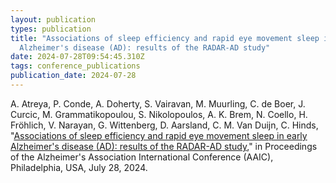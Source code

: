 ```yaml
---
layout: publication
types: publication
title: "Associations of sleep efficiency and rapid eye movement sleep in early
  Alzheimer's disease (AD): results of the RADAR-AD study"
date: 2024-07-28T09:54:45.310Z
tags: conference_publications
publication_date: 2024-07-28
---
```

A. Atreya, P. Conde, A. Doherty, S. Vairavan, M. Muurling, C. de Boer, J. Curcic, M. Grammatikopoulou, S. Nikolopoulos, A. K. Brem, N. Coello, H. Fröhlich, V. Narayan, G. Wittenberg, D. Aarsland, C. M. Van Duijn, C. Hinds, "[Associations of sleep efficiency and rapid eye movement sleep in early Alzheimer's disease (AD): results of the RADAR-AD study](https://alz.confex.com/alz/2024/meetingapp.cgi/Paper/87259)," in Proceedings of the Alzheimer's Association International Conference (AAIC), Philadelphia, USA, July 28, 2024.